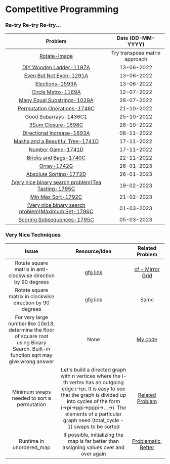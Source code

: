 # Competitive Programming

### Re-try Re-try Re-try...

| Problem | Date (DD-MM-YYYY) |
| :-: | :-: |
| [Rotate-Image](https://leetcode.com/problems/rotate-image/) | Try transpose matrix approach |
| [DIY Wooden Ladder-1197A](https://codeforces.com/contest/1197/problem/A) | 13-06-2022 |
| [Even But Not Even-1291A](https://codeforces.com/contest/1291/problem/A) | 13-06-2022 |
| [Elections-1593A](https://codeforces.com/contest/1593/problem/A) | 13-06-2022 |
| [Circle Metro-1169A](https://codeforces.com/contest/1169/problem/A) | 12-07-2022 |
| [Many Equal Substrings-1029A](https://codeforces.com/contest/1029/problem/A) | 28-07-2022 |
| [Permutation Operations-1746C](https://codeforces.com/contest/1746/problem/C) | 21-10-2022 |
| [Good Subarrays-1436C1](https://codeforces.com/problemset/problem/1736/C1) | 25-10-2022 |
| [3Sum Closure-1698C](https://codeforces.com/problemset/problem/1698/C) | 28-10-2022 |
| [Directional Increase-1693A](https://codeforces.com/problemset/problem/1693/A) | 08-11-2022 |
| [Masha and a Beautiful Tree-1741D](https://codeforces.com/contest/1741/problem/D) | 17-11-2022 |
| [Number Game-1741D](https://codeforces.com/contest/1749/problem/C) | 17-11-2022 |
| [Bricks and Bags-1740C](https://codeforces.com/contest/1740/problem/C) | 22-11-2022 |
| [Orray-1742G](https://codeforces.com/contest/1742/problem/G) | 26-01-2023 |
| [Absolute Sorting-1772D](https://codeforces.com/contest/1772/problem/D) | 26-01-2023 |
| [(Very nice binary search problem)Tea Tasting-1795C](https://codeforces.com/contest/1795/problem/C) | 19-02-2023 |
| [Min Max Sort-1792C](https://codeforces.com/contest/1792/problem/C) | 21-02-2023 |
| [(Very nice binary search problem)Maximum Set-1796C](https://codeforces.com/contest/1796/problem/C) | 01-03-2023 |
| [Scoring Subsequences-1795C](https://codeforces.com/contest/1794/problem/C) | 05-03-2023 |



### Very Nice Techniques

| Issue | Resource/Idea | Related Problem | 
| :-: | :-: | :-: |
| Rotate square matrix in anti-clockwise direction by 90 degrees | [gfg link](https://www.geeksforgeeks.org/inplace-rotate-square-matrix-by-90-degrees/) | [cf - Mirror Grid](https://codeforces.com/contest/1703/problem/E) |
| Rotate square matrix in clockwise direction by 90 degrees | [gfg link](https://www.geeksforgeeks.org/rotate-a-matrix-by-90-degree-in-clockwise-direction-without-using-any-extra-space/) | Same |
| For very large number like 10e18, determine the floor of square root using Binary Search. Built-in function sqrt may give wrong answer | None | [My code](https://github.com/SJMormo/competitive-programming/blob/main/codeforces/1737B.cpp) |
| Minimum swaps needed to sort a permutation | Let's build a directed graph with n vertices where the i-th vertex has an outgoing edge i→pi. It is easy to see that the graph is divided up into cycles of the form i→pi→ppi→pppi→…→i. The elements of a particular graph need (total_cycle - 1) swaps to be sorted | [Related Problem](https://codeforces.com/contest/1768/problem/D) |
| Runtime in unordered_map | If possible, initializing the map is far better than assigning values over and over again | [Problematic](https://leetcode.com/problems/roman-to-integer/submissions/886203495/), [Better](https://leetcode.com/problems/roman-to-integer/submissions/886204018/) |